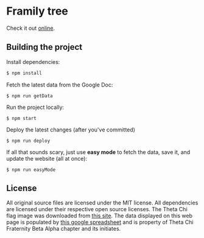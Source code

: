 # Framily tree

Check it out [online](https://nfischer.github.io/framily-tree).

## Building the project

Install dependencies:

```bash
$ npm install
```

Fetch the latest data from the Google Doc:

```
$ npm run getData
```

Run the project locally:

```
$ npm start
```

Deploy the latest changes (after you've committed)

```
$ npm run deploy
```

If all that sounds scary, just use **easy mode** to fetch the data, save it, and
update the website (all at once):

```
$ npm run easyMode
```

## License

All original source files are licensed under the MIT license. All dependencies
are licensed under their respective open source licenses. The Theta Chi flag
image was downloaded from [this
site](https://upload.wikimedia.org/wikipedia/en/d/df/OX_Flag.png). The data
displayed on this web page is populated by [this google
spreadsheet](https://docs.google.com/spreadsheets/d/1h6dVJKtETWX3Kr9PT6EaLu0gGavdi8Gnj4IlX155pfY/edit?usp=sharing)
and is property of Theta Chi Fraternity Beta Alpha chapter and its initiates.
